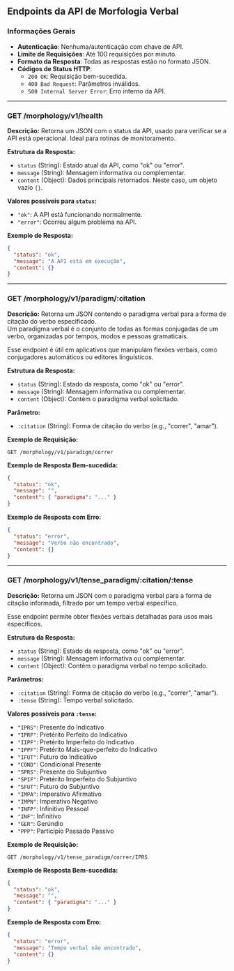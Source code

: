 ## Endpoints da API de Morfologia Verbal

### Informações Gerais

- **Autenticação**: Nenhuma/autenticação com chave de API.
- **Limite de Requisições**: Até 100 requisições por minuto.
- **Formato da Resposta**: Todas as respostas estão no formato JSON.  
- **Códigos de Status HTTP**:
  - `200 OK`: Requisição bem-sucedida.
  - `400 Bad Request`: Parâmetros inválidos.
  - `500 Internal Server Error`: Erro interno da API.

---

### GET /morphology/v1/health

**Descrição:**
Retorna um JSON com o status da API, usado para verificar se a API está operacional. Ideal para rotinas de monitoramento.

**Estrutura da Resposta:**

- `status` (String): Estado atual da API, como "ok" ou "error".
- `message` (String): Mensagem informativa ou complementar.
- `content` (Object): Dados principais retornados. Neste caso, um objeto vazio `{}`.

**Valores possíveis para `status`:**

- `"ok"`: A API está funcionando normalmente.
- `"error"`: Ocorreu algum problema na API.

**Exemplo de Resposta:**

```json
{
  "status": "ok",
  "message": "A API está em execução",
  "content": {}
}
```

---

### GET /morphology/v1/paradigm/:citation

**Descrição:**
Retorna um JSON contendo o paradigma verbal para a forma de citação do verbo especificado.  
Um paradigma verbal é o conjunto de todas as formas conjugadas de um verbo, organizadas por tempos, modos e pessoas gramaticais.  

Esse endpoint é útil em aplicativos que manipulam flexões verbais, como conjugadores automáticos ou editores linguísticos.

**Estrutura da Resposta:**

- `status` (String): Estado da resposta, como "ok" ou "error".
- `message` (String): Mensagem informativa ou complementar.
- `content` (Object): Contém o paradigma verbal solicitado.

**Parâmetro:**

- `:citation` (String): Forma de citação do verbo (e.g., "correr", "amar").

**Exemplo de Requisição:**

```http
GET /morphology/v1/paradigm/correr
```

**Exemplo de Resposta Bem-sucedida:**

```json
{
  "status": "ok",
  "message": "",
  "content": { "paradigma": "..." }
}
```

**Exemplo de Resposta com Erro:**

```json
{
  "status": "error",
  "message": "Verbo não encontrado",
  "content": {}
}
```

---

### GET /morphology/v1/tense_paradigm/:citation/:tense

**Descrição:**
Retorna um JSON com o paradigma verbal para a forma de citação informada, filtrado por um tempo verbal específico.  

Esse endpoint permite obter flexões verbais detalhadas para usos mais específicos.

**Estrutura da Resposta:**

- `status` (String): Estado da resposta, como "ok" ou "error".
- `message` (String): Mensagem informativa ou complementar.
- `content` (Object): Contém o paradigma verbal no tempo solicitado.

**Parâmetros:**

- `:citation` (String): Forma de citação do verbo (e.g., "correr", "amar").
- `:tense` (String): Tempo verbal solicitado.

**Valores possíveis para `:tense`:**

- `"IPRS"`: Presente do Indicativo
- `"IPRF"`: Pretérito Perfeito do Indicativo
- `"IIPF"`: Pretérito Imperfeito do Indicativo
- `"IPPF"`: Pretérito Mais-que-perfeito do Indicativo
- `"IFUT"`: Futuro do Indicativo
- `"COND"`: Condicional Presente
- `"SPRS"`: Presente do Subjuntivo
- `"SPIF"`: Pretérito Imperfeito do Subjuntivo
- `"SFUT"`: Futuro do Subjuntivo
- `"IMPA"`: Imperativo Afirmativo
- `"IMPN"`: Imperativo Negativo
- `"INFP"`: Infinitivo Pessoal
- `"INF"`: Infinitivo
- `"GER"`: Gerúndio
- `"PPP"`: Particípio Passado Passivo

**Exemplo de Requisição:**

```http
GET /morphology/v1/tense_paradigm/correr/IPRS
```

**Exemplo de Resposta Bem-sucedida:**

```json
{
  "status": "ok",
  "message": "",
  "content": { "paradigma": "..." }
}
```

**Exemplo de Resposta com Erro:**

```json
{
  "status": "error",
  "message": "Tempo verbal não encontrado",
  "content": {}
}
```
